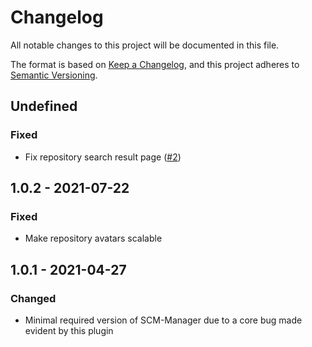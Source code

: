 # Changelog
All notable changes to this project will be documented in this file.

The format is based on [Keep a Changelog](https://keepachangelog.com/en/1.0.0/),
and this project adheres to [Semantic Versioning](https://semver.org/spec/v2.0.0.html).

## Undefined
### Fixed
- Fix repository search result page ([#2](https://github.com/scm-manager/scm-repository-avatar-plugin/pull/2))

## 1.0.2 - 2021-07-22 
### Fixed
- Make repository avatars scalable

## 1.0.1 - 2021-04-27
### Changed
- Minimal required version of SCM-Manager due to a core bug made evident by this plugin


